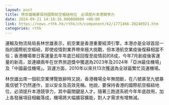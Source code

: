 ```yaml
---
layout: post
title: 林世雄稱要保持國際航空樞紐地位　必須提升本港競爭力
date: 2024-09-21 14:18:16.000000000 +08:00
link: https://news.rthk.hk/rthk/ch/component/k2/1771466-20240921.htm
categories: rthk
---
```


運輸及物流局局長林世雄表示，航空業是香港重要經濟引擎，本港亦是全球首屈一指的國際航空樞紐，即使疫情對業界帶來極大挑戰，但本港航空業疫後復蘇相當不俗；香港機場單日客運量去年年底已經回復至疫情前的8成，今年7月創疫後客運量的新高，並連續兩年在世界旅遊獎中獲選為2023年及2024年「亞洲最佳機場」及「中國最佳機場」。貨運方面，2010年以來共13次獲選為全球最繁忙貨運機場。

林世雄出席一個航空業博覽致辭時又說，香港機場全年無間斷，在八號甚至九號暴風信號下仍然運作，並以安全及高效見稱。他說，要保持香港的國際航空樞紐地位，必須提升本港競爭力，其中最關鍵是人才。隨著三跑道系統今年年底啟用，加上各發展項目相繼落成，機場將大幅擴容擴能，對人才需求有增無減。
